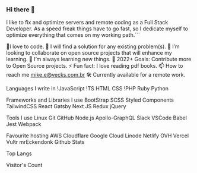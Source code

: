 ### Hi there 👋

I like to fix and optimize servers and remote coding as a Full Stack Developer. As a speed freak things have to go fast, so I dedicate myself to optimize everything that comes on my working path.```

💞️I love to code.
👀 I will find a solution for any existing problem(s).
💞️ I’m looking to collaborate on open source projects that will enhance my learning.
🌱 I’m always learning new things.
🥅 2022+ Goals: Contribute more to Open Source projects.
⚡ Fun fact: I love reading pdf books.
📫 How to reach me mike.e@vecks.com.br
🛠️ Currently available for a remote work.

[linkedin]: https://www.linkedin.com/in/mike_van_eckendonk/
[Twitter]: https://twitter.com/mike_eckendonk

Languages I write in
!JavaScript !TS HTML CSS !PHP Ruby Python

Frameworks and Libraries I use
BootStrap SCSS Styled Components TailwindCSS React Gatsby Next JS Redux jQuery

Tools I use
Linux Git GitHub Node.js Apollo-GraphQL Slack VSCode Babel Jest Webpack

Favourite hosting
AWS Cloudflare Google Cloud Linode Netlify OVH Vercel Vultr
mrEckendonk Github Stats

Top Langs

Visitor's Count